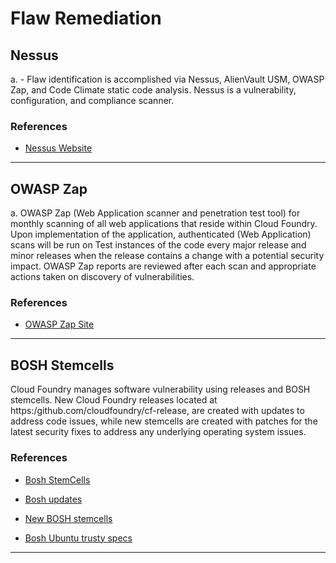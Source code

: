 # Flaw Remediation
## Nessus
a. - Flaw identification is accomplished via Nessus, AlienVault USM, OWASP Zap, and Code Climate static code analysis.  Nessus is a vulnerability, configuration, and compliance scanner.
 
 
### References

* [Nessus Website](http://www.tenable.com/products/nessus-vulnerability-scanner)

--------

## OWASP Zap
a. OWASP Zap (Web Application scanner and penetration test tool) for monthly scanning of all web applications that reside within Cloud Foundry. Upon implementation of the application, authenticated (Web Application) scans will be run on Test instances of the code every major release and minor releases when the release contains a change with a potential security impact.  OWASP Zap reports are reviewed after each scan and appropriate actions taken on discovery of vulnerabilities.
 
 
### References

* [OWASP Zap Site](https://www.owasp.org/index.php/OWASP_Zed_Attack_Proxy_Project)

--------

## BOSH Stemcells
Cloud Foundry manages software vulnerability using releases and BOSH stemcells. New Cloud Foundry releases located at https:/github.com/cloudfoundry/cf-release, are created with updates to address code issues, while new stemcells are created with patches for the latest security fixes to address any underlying operating system issues.
### References

* [Bosh StemCells](https://bosh.io/stemcells)

* [Bosh updates](https://github.com/cloudfoundry/bosh/blob/master/bosh-stemcell/OS_IMAGES.md)

* [New BOSH stemcells](http://boshartifacts.cloudfoundry.org/file_collections?type=stemcells)

* [Bosh Ubuntu trusty specs](https://github.com/cloudfoundry/bosh/blob/master/bosh-stemcell/spec/stemcells/ubuntu_trusty_spec.rb)

--------
